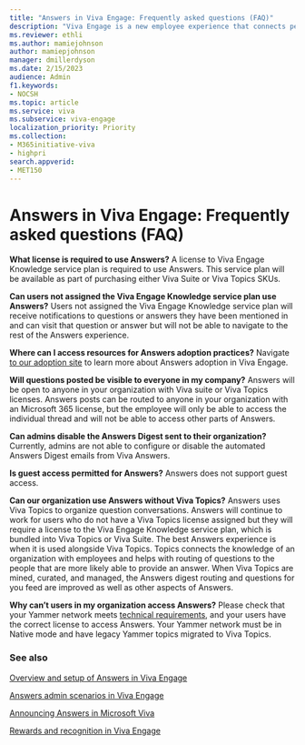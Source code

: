 ```yaml
---
title: "Answers in Viva Engage: Frequently asked questions (FAQ)"
description: "Viva Engage is a new employee experience that connects people across the company—wherever and whenever they work—so that everyone is included and engaged."
ms.reviewer: ethli
ms.author: mamiejohnson
author: mamiepjohnson
manager: dmillerdyson
ms.date: 2/15/2023
audience: Admin
f1.keywords:
- NOCSH
ms.topic: article
ms.service: viva
ms.subservice: viva-engage
localization_priority: Priority
ms.collection:  
- M365initiative-viva
- highpri
search.appverid:
- MET150
---
```


# Answers in Viva Engage: Frequently asked questions (FAQ)

**What license is required to use Answers?**
A license to Viva Engage Knowledge service plan is required to use Answers. This service plan will be available as part of purchasing either Viva Suite or Viva Topics SKUs.

**Can users not assigned the Viva Engage Knowledge service plan use Answers?**
Users not assigned the Viva Engage Knowledge service plan will receive notifications to questions or answers they have been mentioned in and can visit that question or answer but will not be able to navigate to the rest of the Answers experience.

**Where can I access resources for Answers adoption practices?**
Navigate [to our adoption site](https://adoption.microsoft.com/viva/engage/) to learn more about Answers adoption in Viva Engage.

**Will questions posted be visible to everyone in my company?**
Answers will be open to anyone in your organization with Viva suite or Viva Topics licenses. Answers posts can be routed to anyone in your organization with an Microsoft 365 license, but the employee will only be able to access the individual thread and will not be able to access other parts of Answers.

**Can admins disable the Answers Digest sent to their organization?**
Currently, admins are not able to configure or disable the automated Answers Digest emails from Viva Answers.

**Is guest access permitted for Answers?**
Answers does not support guest access.

**Can our organization use Answers without Viva Topics?**
Answers uses Viva Topics to organize question conversations. Answers will continue to work for users who do not have a Viva Topics license assigned but they will require a license to the Viva Engage Knowledge service plan, which is bundled into Viva Topics or Viva Suite. The best Answers experience is when it is used alongside Viva Topics. Topics connects the knowledge of an organization with employees and helps with routing of questions to the people that are more likely able to provide an answer. When Viva Topics are mined, curated, and managed, the Answers digest routing and questions for you feed are improved as well as other aspects of Answers.

**Why can’t users in my organization access Answers?**
Please check that your Yammer network meets [technical requirements](/viva/engage/eac-answers-overview-setup), and your users have the correct license to access Answers. Your Yammer network must be in Native mode and have legacy Yammer topics migrated to Viva Topics.

### See also

[Overview and setup of Answers in Viva Engage](/Viva/engage/eac-answers-overview-setup)

[Answers admin scenarios in Viva Engage](/Viva/engage/eac-answers-admin-scenarios)

[Announcing Answers in Microsoft Viva](https://techcommunity.microsoft.com/t5/microsoft-viva-blog/announcing-answers-in-microsoft-viva/ba-p/3634288)

[Rewards and recognition in Viva Engage](/Viva/engage/badges)
